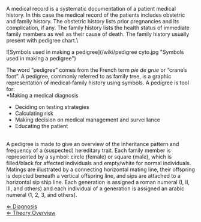 A medical record is a systematic documentation of a patient medical
history. In this case the medical record of the patients includes
obstetric and family history. The obstetric history lists prior
pregnancies and its complication, if any. The family history lists the
health status of immediate family members as well as their cause of
death. The family history usually present with pedigree chart.\

![Symbols used in making a pedigree](/wiki/pedigree cyto.jpg "Symbols used in making a pedigree")

The word ”pedigree” comes from the French term *pie de grue* or “crane’s
foot”. A pedigree, commonly referred to as family tree, is a graphic
representation of medical-family history using symbols. A pedigree is
tool for:\
\*Making a medical diagnosis

-   Deciding on testing strategies
-   Calculating risk
-   Making decision on medical management and surveillance
-   Educating the patient

\
 A pedigree is made to give an overview of the inheritance pattern and
frequency of a (suspected) hereditary trait. Each family member is
represented by a symbol: circle (female) or square (male), which is
filled/black for affected individuals and empty/white for normal
individuals. Matings are illustrated by a connecting horizontal mating
line, their offspring is depicted beneath a vertical offspring line, and
sips are attached to a horizontal sip ship line. Each generation is
assigned a roman numeral (I, II, III, and others) and each individual of
a generation is assigned an arabic numeral (1, 2, 3, and others).

[ ⇐ Diagnosis](/wiki/Diagnosis "wikilink")\
[ ⇐ Theory Overview](/wiki/Cytogenetics "wikilink")

